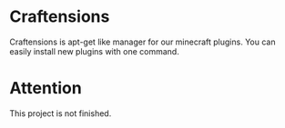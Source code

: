 # Craftensions
Craftensions is apt-get like manager for our minecraft plugins.
You can easily install new plugins with one command.

# Attention
This project is not finished.
